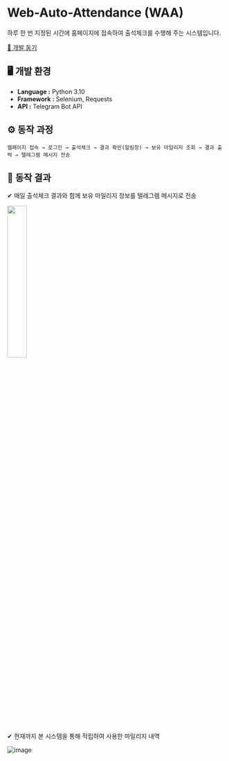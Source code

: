 # Web-Auto-Attendance (WAA)
하루 한 번 지정된 시간에 홈페이지에 접속하여 출석체크를 수행해 주는 시스템입니다.

[📝 개발 동기](https://l22hs.tistory.com/11)

## 🖥 개발 환경
- **Language :** Python 3.10
- **Framework :** Selenium, Requests
- **API :** Telegram Bot API

## ⚙️ 동작 과정
```
웹페이지 접속 → 로그인 → 출석체크 → 결과 확인(알림창) → 보유 마일리지 조회 → 결과 출력 → 텔레그램 메시지 전송
```

## 📌 동작 결과
✔ 매일 출석체크 결과와 함께 보유 마일리지 정보를 텔레그렘 메시지로 전송
  
  <img src="https://github.com/l22hs2/Web-Auto-Attendance/assets/90748701/98253c7f-5ed3-4e17-9cfb-3dcd308a4a1e" width="30%" height="30%">

&nbsp;

✔ 현재까지 본 시스템을 통해 적립하여 사용한 마일리지 내역
  
  ![image](https://github.com/l22hs2/Web-Auto-Attendance/assets/90748701/b9ff6f8b-18f7-4c06-9a6e-523a035b70bf)
